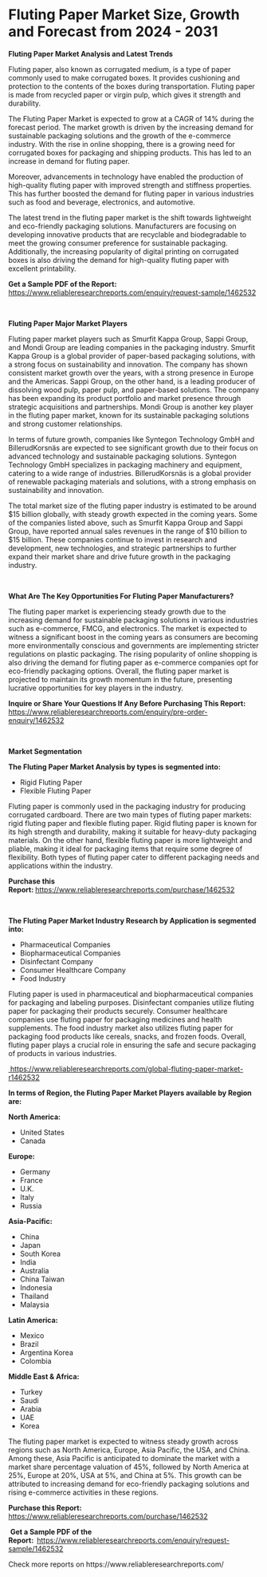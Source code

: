 <p><h1>Fluting Paper Market Size, Growth and Forecast from 2024 - 2031</h1></p><p><strong>Fluting Paper Market Analysis and Latest Trends</strong></p>
<p><p>Fluting paper, also known as corrugated medium, is a type of paper commonly used to make corrugated boxes. It provides cushioning and protection to the contents of the boxes during transportation. Fluting paper is made from recycled paper or virgin pulp, which gives it strength and durability.</p><p>The Fluting Paper Market is expected to grow at a CAGR of 14% during the forecast period. The market growth is driven by the increasing demand for sustainable packaging solutions and the growth of the e-commerce industry. With the rise in online shopping, there is a growing need for corrugated boxes for packaging and shipping products. This has led to an increase in demand for fluting paper.</p><p>Moreover, advancements in technology have enabled the production of high-quality fluting paper with improved strength and stiffness properties. This has further boosted the demand for fluting paper in various industries such as food and beverage, electronics, and automotive.</p><p>The latest trend in the fluting paper market is the shift towards lightweight and eco-friendly packaging solutions. Manufacturers are focusing on developing innovative products that are recyclable and biodegradable to meet the growing consumer preference for sustainable packaging. Additionally, the increasing popularity of digital printing on corrugated boxes is also driving the demand for high-quality fluting paper with excellent printability.</p></p>
<p><strong>Get a Sample PDF of the Report:&nbsp;</strong> <a href="https://www.reliableresearchreports.com/enquiry/request-sample/1462532">https://www.reliableresearchreports.com/enquiry/request-sample/1462532</a></p>
<p>&nbsp;</p>
<p><strong>Fluting Paper Major Market Players</strong></p>
<p><p>Fluting paper market players such as Smurfit Kappa Group, Sappi Group, and Mondi Group are leading companies in the packaging industry. Smurfit Kappa Group is a global provider of paper-based packaging solutions, with a strong focus on sustainability and innovation. The company has shown consistent market growth over the years, with a strong presence in Europe and the Americas. Sappi Group, on the other hand, is a leading producer of dissolving wood pulp, paper pulp, and paper-based solutions. The company has been expanding its product portfolio and market presence through strategic acquisitions and partnerships. Mondi Group is another key player in the fluting paper market, known for its sustainable packaging solutions and strong customer relationships.</p><p>In terms of future growth, companies like Syntegon Technology GmbH and BillerudKorsnäs are expected to see significant growth due to their focus on advanced technology and sustainable packaging solutions. Syntegon Technology GmbH specializes in packaging machinery and equipment, catering to a wide range of industries. BillerudKorsnäs is a global provider of renewable packaging materials and solutions, with a strong emphasis on sustainability and innovation.</p><p>The total market size of the fluting paper industry is estimated to be around $15 billion globally, with steady growth expected in the coming years. Some of the companies listed above, such as Smurfit Kappa Group and Sappi Group, have reported annual sales revenues in the range of $10 billion to $15 billion. These companies continue to invest in research and development, new technologies, and strategic partnerships to further expand their market share and drive future growth in the packaging industry.</p></p>
<p>&nbsp;</p>
<p><strong>What Are The Key Opportunities For Fluting Paper Manufacturers?</strong></p>
<p><p>The fluting paper market is experiencing steady growth due to the increasing demand for sustainable packaging solutions in various industries such as e-commerce, FMCG, and electronics. The market is expected to witness a significant boost in the coming years as consumers are becoming more environmentally conscious and governments are implementing stricter regulations on plastic packaging. The rising popularity of online shopping is also driving the demand for fluting paper as e-commerce companies opt for eco-friendly packaging options. Overall, the fluting paper market is projected to maintain its growth momentum in the future, presenting lucrative opportunities for key players in the industry.</p></p>
<p><strong>Inquire or Share Your Questions If Any Before Purchasing This Report:</strong> <a href="https://www.reliableresearchreports.com/enquiry/pre-order-enquiry/1462532">https://www.reliableresearchreports.com/enquiry/pre-order-enquiry/1462532</a></p>
<p>&nbsp;</p>
<p><strong>Market Segmentation</strong></p>
<p><strong>The Fluting Paper Market Analysis by types is segmented into:</strong></p>
<p><ul><li>Rigid Fluting Paper</li><li>Flexible Fluting Paper</li></ul></p>
<p><p>Fluting paper is commonly used in the packaging industry for producing corrugated cardboard. There are two main types of fluting paper markets: rigid fluting paper and flexible fluting paper. Rigid fluting paper is known for its high strength and durability, making it suitable for heavy-duty packaging materials. On the other hand, flexible fluting paper is more lightweight and pliable, making it ideal for packaging items that require some degree of flexibility. Both types of fluting paper cater to different packaging needs and applications within the industry.</p></p>
<p><strong>Purchase this Report:&nbsp;</strong><a href="https://www.reliableresearchreports.com/purchase/1462532">https://www.reliableresearchreports.com/purchase/1462532</a></p>
<p>&nbsp;</p>
<p><strong>The Fluting Paper Market Industry Research by Application is segmented into:</strong></p>
<p><ul><li>Pharmaceutical Companies</li><li>Biopharmaceutical Companies</li><li>Disinfectant Company</li><li>Consumer Healthcare Company</li><li>Food Industry</li></ul></p>
<p><p>Fluting paper is used in pharmaceutical and biopharmaceutical companies for packaging and labeling purposes. Disinfectant companies utilize fluting paper for packaging their products securely. Consumer healthcare companies use fluting paper for packaging medicines and health supplements. The food industry market also utilizes fluting paper for packaging food products like cereals, snacks, and frozen foods. Overall, fluting paper plays a crucial role in ensuring the safe and secure packaging of products in various industries.</p></p>
<p><a href="https://www.reliableresearchreports.com/global-fluting-paper-market-r1462532">&nbsp;https://www.reliableresearchreports.com/global-fluting-paper-market-r1462532</a></p>
<p><strong>In terms of Region, the Fluting Paper Market Players available by Region are:</strong></p>
<p>
    <p> <strong> North America: </strong>
        <ul>
            <li>United States</li>
            <li>Canada</li>
        </ul>
        </p> 
    <p> <strong> Europe: </strong>
        <ul>
            <li>Germany</li>
            <li>France</li>
            <li>U.K.</li>
            <li>Italy</li>
            <li>Russia</li>
        </ul>
        </p> 
    <p> <strong> Asia-Pacific: </strong>
        <ul>
            <li>China</li>
            <li>Japan</li>
            <li>South Korea</li>
            <li>India</li>
            <li>Australia</li>
            <li>China Taiwan</li>
            <li>Indonesia</li>
            <li>Thailand</li>
            <li>Malaysia</li>
        </ul>
        </p> 
    <p> <strong> Latin America: </strong>
        <ul>
            <li>Mexico</li>
            <li>Brazil</li>
            <li>Argentina Korea</li>
            <li>Colombia</li>
        </ul>
        </p> 
    <p> <strong> Middle East & Africa: </strong>
        <ul>
            <li>Turkey</li>
            <li>Saudi</li>
            <li>Arabia</li>
            <li>UAE</li>
            <li>Korea</li>
        </ul>
    </p>
    </p>
<p><p>The fluting paper market is expected to witness steady growth across regions such as North America, Europe, Asia Pacific, the USA, and China. Among these, Asia Pacific is anticipated to dominate the market with a market share percentage valuation of 45%, followed by North America at 25%, Europe at 20%, USA at 5%, and China at 5%. This growth can be attributed to increasing demand for eco-friendly packaging solutions and rising e-commerce activities in these regions.</p></p>
<p><strong>Purchase this Report: </strong><a href="https://www.reliableresearchreports.com/purchase/1462532">https://www.reliableresearchreports.com/purchase/1462532</a></p>
<p>&nbsp;<strong>Get a Sample PDF of the Report:&nbsp;&nbsp;</strong><a href="https://www.reliableresearchreports.com/enquiry/request-sample/1462532">https://www.reliableresearchreports.com/enquiry/request-sample/1462532</a></p>
<p><strong></strong></p>
<p>Check more reports on https://www.reliableresearchreports.com/</p>
